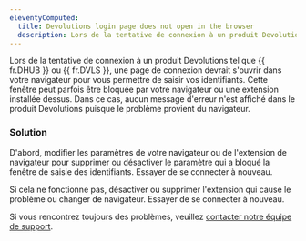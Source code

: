 ```yaml
---
eleventyComputed:
  title: Devolutions login page does not open in the browser
  description: Lors de la tentative de connexion à un produit Devolutions, une page de connexion devrait s'ouvrir dans votre navigateur pour vous permettre de saisir vos identifiants.
---
```

Lors de la tentative de connexion à un produit Devolutions tel que {{ fr.DHUB }} ou {{ fr.DVLS }}, une page de connexion devrait s'ouvrir dans votre navigateur pour vous permettre de saisir vos identifiants. Cette fenêtre peut parfois être bloquée par votre navigateur ou une extension installée dessus. Dans ce cas, aucun message d'erreur n'est affiché dans le produit Devolutions puisque le problème provient du navigateur.

### Solution
D'abord, modifier les paramètres de votre navigateur ou de l'extension de navigateur pour supprimer ou désactiver le paramètre qui a bloqué la fenêtre de saisie des identifiants. Essayer de se connecter à nouveau.

Si cela ne fonctionne pas, désactiver ou supprimer l'extension qui cause le problème ou changer de navigateur. Essayer de se connecter à nouveau.

Si vous rencontrez toujours des problèmes, veuillez [contacter notre équipe de support](mailto:service@devolutions.net).

